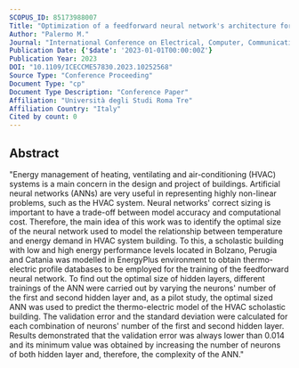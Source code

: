 ```yaml
---
SCOPUS_ID: 85173988007
Title: "Optimization of a feedforward neural network's architecture for an HVAC system problem"
Author: "Palermo M."
Journal: "International Conference on Electrical, Computer, Communications and Mechatronics Engineering, ICECCME 2023"
Publication Date: {'$date': '2023-01-01T00:00:00Z'}
Publication Year: 2023
DOI: "10.1109/ICECCME57830.2023.10252568"
Source Type: "Conference Proceeding"
Document Type: "cp"
Document Type Description: "Conference Paper"
Affiliation: "Università degli Studi Roma Tre"
Affiliation Country: "Italy"
Cited by count: 0
---
```


## Abstract
"Energy management of heating, ventilating and air-conditioning (HVAC) systems is a main concern in the design and project of buildings. Artificial neural networks (ANNs) are very useful in representing highly non-linear problems, such as the HVAC system. Neural networks' correct sizing is important to have a trade-off between model accuracy and computational cost. Therefore, the main idea of this work was to identify the optimal size of the neural network used to model the relationship between temperature and energy demand in HVAC system building. To this, a scholastic building with low and high energy performance levels located in Bolzano, Perugia and Catania was modelled in EnergyPlus environment to obtain thermo-electric profile databases to be employed for the training of the feedforward neural network. To find out the optimal size of hidden layers, different trainings of the ANN were carried out by varying the neurons' number of the first and second hidden layer and, as a pilot study, the optimal sized ANN was used to predict the thermo-electric model of the HVAC scholastic building. The validation error and the standard deviation were calculated for each combination of neurons' number of the first and second hidden layer. Results demonstrated that the validation error was always lower than 0.014 and its minimum value was obtained by increasing the number of neurons of both hidden layer and, therefore, the complexity of the ANN."
